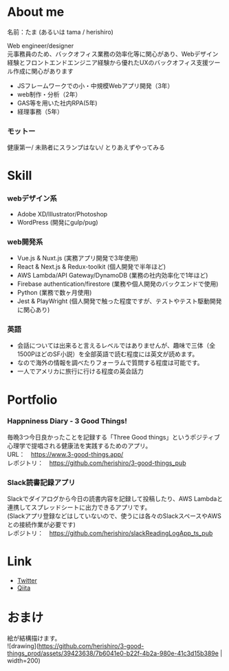 # About me

名前：たま (あるいは tama / herishiro)

Web engineer/designer<br/>
元事務員のため、バックオフィス業務の効率化等に関心があり、Webデザイン経験とフロントエンドエンジニア経験から優れたUXのバックオフィス支援ツール作成に関心があります<br/>

- JSフレームワークでの小・中規模Webアプリ開発（3年）
- web制作・分析（2年）
- GAS等を用いた社内RPA(5年)
- 経理事務（5年）

### モットー
健康第一/ 未熟者にスランプはない/ とりあえずやってみる

# Skill

### webデザイン系
- Adobe XD/Illustrator/Photoshop
- WordPress (開発にgulp/pug)

### web開発系
- Vue.js & Nuxt.js (実務アプリ開発で3年使用)
- React & Next.js & Redux-toolkit (個人開発で半年ほど)
- AWS Lambda/API Gateway/DynamoDB (業務の社内効率化で1年ほど)
- Firebase authentication/firestore (業務や個人開発のバックエンドで使用)
- Python (業務で数ヶ月使用)
- Jest & PlayWright (個人開発で触った程度ですが、テストやテスト駆動開発に関心あり)

### 英語
- 会話については出来ると言えるレベルではありませんが、趣味で三体（全1500PほどのSF小説）を全部英語で読む程度には英文が読めます。
- なので海外の情報を調べたりフォーラムで質問する程度は可能です。
- 一人でアメリカに旅行に行ける程度の英会話力

# Portfolio

### Happniness Diary - 3 Good Things!
毎晩3つ今日良かったことを記録する「Three Good things」というポジティブ心理学で提唱される健康法を実践するためのアプリ。<br/>
URL：　https://www.3-good-things.app/<br/>
レポジトリ：　https://github.com/herishiro/3-good-things_pub

### Slack読書記録アプリ
Slackでダイアログから今日の読書内容を記録して投稿したり、AWS Lambdaと連携してスプレッドシートに出力できるアプリです。<br/>
(Slackアプリ登録などはしていないので、使うには各々のSlackスペースやAWSとの接続作業が必要です)<br/>
レポジトリ：　https://github.com/herishiro/slackReadingLogApp_ts_pub

# Link

- [Twitter](https://twitter.com/herishiro)
- [Qiita](https://qiita.com/herishiro)


# おまけ

絵が結構描けます。<br/>
![drawing](https://github.com/herishiro/3-good-things_prod/assets/39423638/7b6041e0-b22f-4b2a-980e-41c3d15b389e | width=200)
